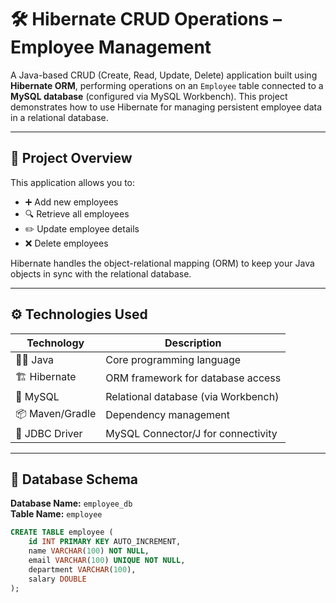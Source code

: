 # 🛠️ Hibernate CRUD Operations – Employee Management

A Java-based CRUD (Create, Read, Update, Delete) application built using **Hibernate ORM**, performing operations on an `Employee` table connected to a **MySQL database** (configured via MySQL Workbench). This project demonstrates how to use Hibernate for managing persistent employee data in a relational database.

---

## 📂 Project Overview

This application allows you to:

- ➕ Add new employees
- 🔍 Retrieve all employees
- ✏️ Update employee details
- ❌ Delete employees

Hibernate handles the object-relational mapping (ORM) to keep your Java objects in sync with the relational database.

---

## ⚙️ Technologies Used

| Technology       | Description                         |
|------------------|-------------------------------------|
| 🧑‍💻 Java          | Core programming language           |
| 🏗️ Hibernate      | ORM framework for database access   |
| 🐬 MySQL          | Relational database (via Workbench) |
| 📦 Maven/Gradle   | Dependency management               |
| 📑 JDBC Driver    | MySQL Connector/J for connectivity  |

---

## 🧾 Database Schema

**Database Name:** `employee_db`  
**Table Name:** `employee`

```sql
CREATE TABLE employee (
    id INT PRIMARY KEY AUTO_INCREMENT,
    name VARCHAR(100) NOT NULL,
    email VARCHAR(100) UNIQUE NOT NULL,
    department VARCHAR(100),
    salary DOUBLE
);
